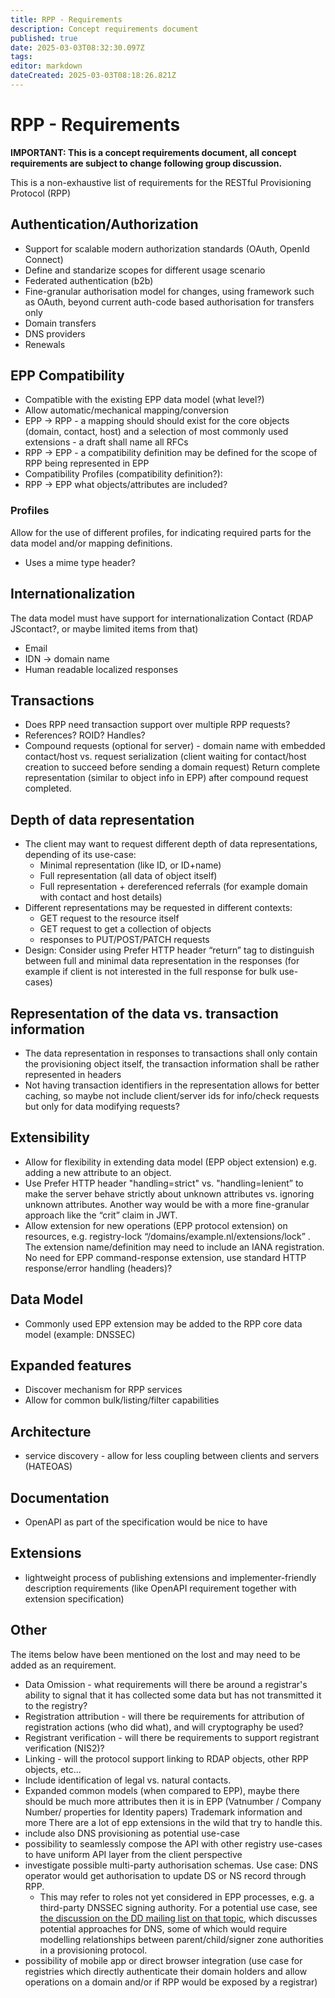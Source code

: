 ```yaml
---
title: RPP - Requirements
description: Concept requirements document
published: true
date: 2025-03-03T08:32:30.097Z
tags: 
editor: markdown
dateCreated: 2025-03-03T08:18:26.821Z
---
```


# RPP - Requirements

**IMPORTANT: This is a concept requirements document, all concept requirements are subject to change following group discussion.**

This is a non-exhaustive list of requirements for the RESTful Provisioning Protocol (RPP)


## Authentication/Authorization

- Support for scalable modern authorization standards (OAuth, OpenId Connect)
- Define and standarize scopes for different usage scenario
- Federated authentication (b2b)
- Fine-granular authorisation model for changes, using framework such as OAuth, beyond current auth-code based authorisation for transfers only
- Domain transfers
- DNS providers
- Renewals

## EPP Compatibility

- Compatible with the existing EPP data model (what level?)
- Allow automatic/mechanical mapping/conversion
- EPP -> RPP - a mapping should should exist for the core objects (domain, contact, host) and a selection of most commonly used extensions - a draft shall name all RFCs
- RPP -> EPP - a compatibility definition may be defined for the scope of RPP being represented in EPP
- Compatibility Profiles (compatibility definition?):
- RPP -> EPP what objects/attributes are included?

### Profiles

Allow for the use of different profiles, for indicating required parts for the data model and/or  mapping definitions.

- Uses a mime type header?

## Internationalization

The data model must have support for internationalization
Contact (RDAP JScontact?, or maybe limited items from that)

- Email
- IDN -> domain name
- Human readable localized responses

## Transactions

- Does RPP need transaction support over multiple RPP requests?
- References? ROID? Handles?
- Compound requests (optional for server) - domain name with embedded contact/host vs. request serialization (client waiting for contact/host creation to succeed before sending a domain request) Return complete representation (similar to object info in EPP) after compound request completed.

## Depth of data representation
- The client may want to request different depth of data representations, depending of its use-case:
    - Minimal representation (like ID, or ID+name)
    - Full representation (all data of object itself)
    - Full representation + dereferenced referrals (for example domain with contact and host details)
- Different representations may be requested in different contexts:
    - GET request to the resource itself
    - GET request to get a collection of objects
    - responses to PUT/POST/PATCH requests
- Design: Consider using Prefer HTTP header “return” tag to distinguish between full and minimal data representation in the responses (for example if client is not interested in the full response for bulk use-cases) 

## Representation of the data vs. transaction information

- The data representation in responses to transactions shall only contain the provisioning object itself, the transaction information shall be rather represented in headers
- Not having transaction identifiers in the representation allows for better caching, so maybe not include client/server ids for info/check requests but only for data modifying requests?

## Extensibility

- Allow for flexibility in extending data model (EPP object extension) e.g. adding a new attribute to an object.
- Use Prefer HTTP header "handling=strict" vs. "handling=lenient” to make the server behave strictly about unknown attributes vs. ignoring unknown attributes. Another way would be with a more fine-granular approach like the “crit” claim in JWT.
- Allow extension for new operations (EPP protocol extension) on resources, e.g. registry-lock “/domains/example.nl/extensions/lock” . The extension name/definition may need to include an IANA registration. 
No need for EPP command-response extension, use standard HTTP response/error handling (headers)?

## Data Model

- Commonly used EPP extension may be added to the RPP core data model (example: DNSSEC)

## Expanded features

- Discover mechanism for RPP services
- Allow for common bulk/listing/filter capabilities

## Architecture

- service discovery - allow for less coupling between clients and servers (HATEOAS)

## Documentation

- OpenAPI as part of the specification would be nice to have

## Extensions

- lightweight process of publishing extensions and implementer-friendly description requirements (like OpenAPI requirement together with extension specification)

## Other

The items below have been mentioned on the lost and may need to be added as an requirement.

- Data Omission - what requirements will there be around a registrar's ability to signal that it has collected some data but has not transmitted it to the registry?  
- Registration attribution - will there be requirements for attribution of registration actions (who did what), and will cryptography be used?  
- Registrant verification - will there be requirements to support registrant verification (NIS2)?  
- Linking - will the protocol support linking to RDAP objects, other RPP objects, etc...  
- Include identification of legal vs. natural contacts.
- Expanded common models (when compared to EPP), maybe there should be much more attributes then it is in EPP (Vatnumber / Company Number/ properties for Identity papers) Trademark information and more There are a lot of epp extensions in the wild that try to handle this.
- include also DNS provisioning as potential use-case
- possibility to seamlessly compose the API with other registry use-cases to have uniform API layer from the client perspective
- investigate possible multi-party authorisation schemas. Use case: DNS operator would get authorisation to update DS or NS record through RPP.
  - This may refer to roles not yet considered in EPP processes, e.g. a third-party DNSSEC signing authority. For a potential use case, see [the discussion on the DD mailing list on that topic](https://mailarchive.ietf.org/arch/msg/dd/iTf8pEMq5-sismlxfNbrFpzAIKU/), which discusses potential approaches for DNS, some of which would require modelling relationships between parent/child/signer zone authorities in a provisioning protocol.
- possibility of mobile app or direct browser integration (use case for registries which directly authenticate their domain holders and allow operations on a domain and/or if RPP would be exposed by a registrar)
